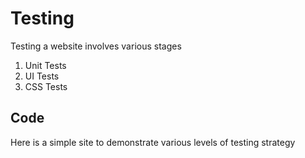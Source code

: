 # Testing

Testing a website involves various stages

1. Unit Tests
1. UI Tests
1. CSS Tests

## Code

Here is a simple site to demonstrate various levels of testing strategy

